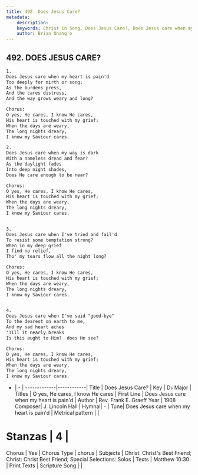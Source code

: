 ```yaml
---
title: 492. Does Jesus Care?
metadata:
    description: 
    keywords: Christ in Song, Does Jesus Care?, Does Jesus care when my heart is pain&#039;d, O yes, He cares, I know He cares
    author: Brian Onang'o
---
```



## 492. DOES JESUS CARE?

```txt
1.
Does Jesus care when my heart is pain'd
Too deeply for mirth or song;
As the burdens press,
And the cares distress,
And the way grows weary and long?

Chorus:
O yes, He cares, I know He cares,
His heart is touched with my grief;
When the days are weary,
The long nights dreary,
I know my Saviour cares.

2.
Does Jesus care when my way is dark
With a nameless dread and fear?
As the daylight fades
Into deep night shades,
Does He care enough to be near? 

Chorus:
O yes, He cares, I know He cares,
His heart is touched with my grief;
When the days are weary,
The long nights dreary,
I know my Saviour cares.


3.
Does Jesus care when I've tried and fail'd
To resist some temptation strong?
When in my deep grief
I find no relief,
Tho' my tears flow all the night long? 

Chorus:
O yes, He cares, I know He cares,
His heart is touched with my grief;
When the days are weary,
The long nights dreary,
I know my Saviour cares.


4.
Does Jesus care when I've said "good-bye"
To the dearest on earth to me,
And my sad heart aches
'Till it nearly breaks
Is this aught to Him?  does He see? 

Chorus:
O yes, He cares, I know He cares,
His heart is touched with my grief;
When the days are weary,
The long nights dreary,
I know my Saviour cares.

```

- |   -  |
-------------|------------|
Title | Does Jesus Care? |
Key | D♭ Major |
Titles | O yes, He cares, I know He cares |
First Line | Does Jesus care when my heart is pain&#039;d |
Author | Rev. Frank E. Graeff
Year | 1908
Composer| J. Lincoln Hall |
Hymnal|  - |
Tune| Does Jesus care when my heart is pain&#039;d |
Metrical pattern | |
# Stanzas | 4 |
Chorus | Yes |
Chorus Type | chorus |
Subjects | Christ: Christ's Best Friend; Christ: Christ Best Friend; Special Selections: Solos |
Texts | Matthew 10:30 |
Print Texts | 
Scripture Song |  |
  
